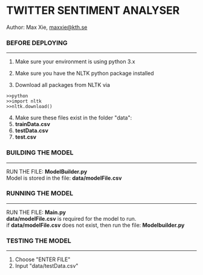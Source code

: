# TWITTER SENTIMENT ANALYSER
Author: Max Xie, maxxie@kth.se

### BEFORE DEPLOYING
--------------------------

1. Make sure your environment is using python 3.x  

2. Make sure you have the NLTK python package installed  

3. Download all packages from NLTK via  
  ```
  >>python
  >>import nltk
  >>nltk.download()
  ```
  
4. Make sure these files exist in the folder "data":  
  1. **trainData.csv**
  2. **testData.csv**
  3. **test.csv**

### BUILDING THE MODEL
--------------------------
RUN THE FILE: **ModelBuilder.py**  
Model is stored in the file: **data/modelFile.csv**  

### RUNNING THE MODEL
--------------------------
RUN THE FILE: **Main.py**  
**data/modelFile.csv** is required for the model to run.  
if **data/modelFile.csv** does not exist, then run the file: **Modelbuilder.py**  

### TESTING THE MODEL
--------------------------
1. Choose "ENTER FILE"  
2. Input "data/testData.csv"  
